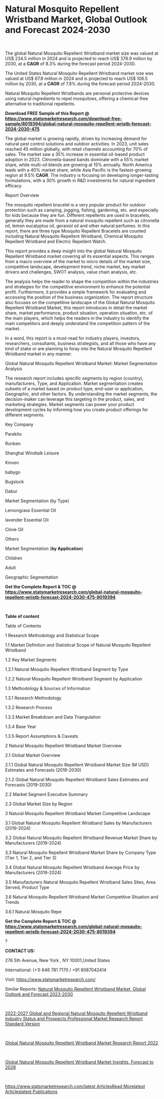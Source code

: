 <h1>Natural Mosquito Repellent Wristband Market, Global Outlook and Forecast 2024-2030</h1><br/><p>The global Natural Mosquito Repellent Wristband market size was valued at US$ 234.5 million in 2024 and is projected to reach US$ 378.9 million by 2030, at a <strong>CAGR</strong> of 8.3% during the forecast period 2024-2030.</p>
 
 
 
 <p>The United States Natural Mosquito Repellent Wristband market size was valued at US$ 67.8 million in 2024 and is projected to reach US$ 106.5 million by 2030, at a <strong>CAGR</strong> of 7.8% during the forecast period 2024-2030.</p>
 
 
 
 <p>Natural Mosquito Repellent Wristbands are personal protective devices using natural ingredients to repel mosquitoes, offering a chemical-free alternative to traditional repellents.</p>
 
 
 
 <p><strong>Download FREE Sample of this Report @ <a href="https://www.statsmarketresearch.com/download-free-sample/8019394/global-natural-mosquito-repellent-wristb-forecast-2024-2030-475">https://www.statsmarketresearch.com/download-free-sample/8019394/global-natural-mosquito-repellent-wristb-forecast-2024-2030-475</a></strong></p>
 
 
 
 <p>The global market is growing rapidly, driven by increasing demand for natural pest control solutions and outdoor activities. In 2023, unit sales reached 45 million globally, with retail channels accounting for 70% of sales. The market saw a 35% increase in essential oil-based product adoption in 2023. Citronella-based bands dominate with a 55% market share, while multi-oil blends are growing at 15% annually. North America leads with a 40% market share, while Asia Pacific is the fastest-growing region at 9.5% <strong>CAGR</strong>. The industry is focusing on developing longer-lasting formulations, with a 30% growth in R&D investments for natural ingredient efficacy.</p>
 
 
 
 <p>Report Overview</p>
 
 
 
 <p>The mosquito repellent bracelet is a very popular product for outdoor protection such as camping, jogging, fishing, gardening, etc. and especially for kids because they are fun. Different repellents are used in bracelets, generally they are made from a natural mosquito repellent such as citronella oil, lemon eucalyptus oil, geraniol oil and other natural perfumes. In this report, there are three type Mosquito Repellent Bracelets are counted including Natural Mosquito Repellent Wristband, Chemical Mosquito Repellent Wristband and Electric Repellent Watch.</p>
 
 
 
 <p>This report provides a deep insight into the global Natural Mosquito Repellent Wristband market covering all its essential aspects. This ranges from a macro overview of the market to micro details of the market size, competitive landscape, development trend, niche market, key market drivers and challenges, SWOT analysis, value chain analysis, etc.</p>
 
 
 
 <p>The analysis helps the reader to shape the competition within the industries and strategies for the competitive environment to enhance the potential profit. Furthermore, it provides a simple framework for evaluating and accessing the position of the business organization. The report structure also focuses on the competitive landscape of the Global Natural Mosquito Repellent Wristband Market, this report introduces in detail the market share, market performance, product situation, operation situation, etc. of the main players, which helps the readers in the industry to identify the main competitors and deeply understand the competition pattern of the market.</p>
 
 
 
 <p>In a word, this report is a must-read for industry players, investors, researchers, consultants, business strategists, and all those who have any kind of stake or are planning to foray into the Natural Mosquito Repellent Wristband market in any manner.</p>
 
 
 
 <p>Global Natural Mosquito Repellent Wristband Market: Market Segmentation Analysis</p>
 
 
 
 <p>The research report includes specific segments by region (country), manufacturers, Type, and Application. Market segmentation creates subsets of a market based on product type, end-user or application, Geographic, and other factors. By understanding the market segments, the decision-maker can leverage this targeting in the product, sales, and marketing strategies. Market segments can power your product development cycles by informing how you create product offerings for different segments.</p>
 
 
 
 <p>Key Company</p>
 
 
 
 <p>Parakito</p>
 
 
 
 <p>Runben</p>
 
 
 
 <p>Shanghai Windtalk Leisure</p>
 
 
 
 <p>Kinven</p>
 
 
 
 <p>babygo</p>
 
 
 
 <p>Bugslock</p>
 
 
 
 <p>Dabur</p>
 
 
 
 <p>Market Segmentation (by Type)</p>
 
 
 
 <p>Lemongrass Essential Oil</p>
 
 
 
 <p>lavender Essential Oil</p>
 
 
 
 <p>Clove Oil</p>
 
 
 
 <p>Others</p>
 
 
 
 <p>Market Segmentation (<strong>by Application</strong>)</p>
 
 
 
 <p>Children</p>
 
 
 
 <p>Adult</p>
 
 
 
 <p>Geographic Segmentation</p>
 
 
 
 <div><b>Get the Complete Report & TOC @ <a href="https://www.statsmarketresearch.com/global-natural-mosquito-repellent-wristb-forecast-2024-2030-475-8019394">https://www.statsmarketresearch.com/global-natural-mosquito-repellent-wristb-forecast-2024-2030-475-8019394</a></b></div>
 
 
 
 <p><br />
 
 <b>Table of content</b></p>
 
 
 
 <p>Table of Contents<br />
 
 1 Research Methodology and Statistical Scope<br />
 
 1.1 Market Definition and Statistical Scope of Natural Mosquito Repellent Wristband<br />
 
 1.2 Key Market Segments<br />
 
 1.2.1 Natural Mosquito Repellent Wristband Segment by Type<br />
 
 1.2.2 Natural Mosquito Repellent Wristband Segment by Application<br />
 
 1.3 Methodology & Sources of Information<br />
 
 1.3.1 Research Methodology<br />
 
 1.3.2 Research Process<br />
 
 1.3.3 Market Breakdown and Data Triangulation<br />
 
 1.3.4 Base Year<br />
 
 1.3.5 Report Assumptions & Caveats<br />
 
 2 Natural Mosquito Repellent Wristband Market Overview<br />
 
 2.1 Global Market Overview<br />
 
 2.1.1 Global Natural Mosquito Repellent Wristband Market Size (M USD) Estimates and Forecasts (2019-2030)<br />
 
 2.1.2 Global Natural Mosquito Repellent Wristband Sales Estimates and Forecasts (2019-2030)<br />
 
 2.2 Market Segment Executive Summary<br />
 
 2.3 Global Market Size by Region<br />
 
 3 Natural Mosquito Repellent Wristband Market Competitive Landscape<br />
 
 3.1 Global Natural Mosquito Repellent Wristband Sales by Manufacturers (2019-2024)<br />
 
 3.2 Global Natural Mosquito Repellent Wristband Revenue Market Share by Manufacturers (2019-2024)<br />
 
 3.3 Natural Mosquito Repellent Wristband Market Share by Company Type (Tier 1, Tier 2, and Tier 3)<br />
 
 3.4 Global Natural Mosquito Repellent Wristband Average Price by Manufacturers (2019-2024)<br />
 
 3.5 Manufacturers Natural Mosquito Repellent Wristband Sales Sites, Area Served, Product Type<br />
 
 3.6 Natural Mosquito Repellent Wristband Market Competitive Situation and Trends<br />
 
 3.6.1 Natural Mosquito Repe</p>
 
 
 
 <div><b>Get the Complete Report & TOC @ <a href="https://www.statsmarketresearch.com/global-natural-mosquito-repellent-wristb-forecast-2024-2030-475-8019394">https://www.statsmarketresearch.com/global-natural-mosquito-repellent-wristb-forecast-2024-2030-475-8019394</a></b></div>
 
 
 
 <p>? </p>
 
 
 
 <p><b>CONTACT US:</b><br />
 
 276 5th Avenue, New York , NY 10001,United States<br />
 
 International: (+1) 646 781 7170 / +91 8087042414<br />
 
 Visit: <a href="https://www.statsmarketresearch.com/">https://www.statsmarketresearch.com/</a><br />
 
 Similar Reports: <a href="https://www.statsmarketresearch.com/global-natural-mosquito-repellent-wristb-forecast-2024-2030-475-8019394">Natural Mosquito Repellent Wristband Market, Global Outlook and Forecast 2023-2030</a><br />
 
 <br />
 
 <a href="https://www.statsmarketresearch.com/global-natural-mosquito-repellent-wristb-forecast-2024-2030-475-8019394">2022-2027 Global and Regional Natural Mosquito Repellent Wristband Industry Status and Prospects Professional Market Research Report Standard Version</a><br />
 
 <br />
 
 <a href="https://www.statsmarketresearch.com/global-natural-mosquito-repellent-wristb-forecast-2024-2030-475-8019394">Global Natural Mosquito Repellent Wristband Market Research Report 2022</a><br />
 
 <br />
 
 <a href="https://www.statsmarketresearch.com/global-natural-mosquito-repellent-wristb-forecast-2024-2030-475-8019394">Global Natural Mosquito Repellent Wristband Market Insights, Forecast to 2028</a><br />
 
 <br />
 
 <a href="https://gyeongbokgung.com">https://www.statsmarketresearch.com/</a><a href="https://hallyeomaritime.com">latest Articles</a><a href="https://jingwansa.com">Read More</a><a href="https://nguoiviet.jp/">latest Articles</a><a href="https://www.intelmarketresearch.com/">latest Publications</a></p>